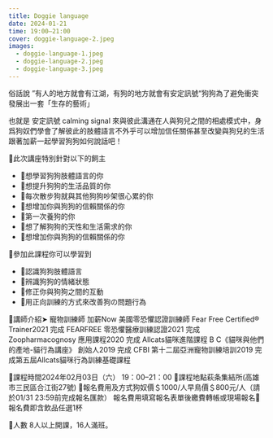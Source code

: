 ```yaml
---
title: Doggie language
date: 2024-01-21
time: 19:00–21:00
cover: doggie-language-2.jpeg
images:
  - doggie-language-1.jpeg
  - doggie-language-2.jpeg
  - doggie-language-3.jpeg
---
```


俗話說 ”有人的地方就會有江湖，有狗的地方就會有安定訊號“狗狗為了避免衝突發展出一套「生存的藝術」

<!-- more -->

也就是 安定訊號 calming signal 來與彼此溝通在人與狗兒之間的相處模式中，身爲狗奴們學會了解彼此的肢體語言不外乎可以增加信任關係甚至改變與狗兒的生活
跟著加薪一起學習狗狗如何說話吧！

🔰此次講座特別針對以下的飼主

- 🔸想學習狗狗肢體語言的你
- 🔸想提升狗狗的生活品質的你
- 🔸每次散步狗就與其他狗狗吵架很心累的你
- 🔸想增加你與狗狗的信賴關係的你
- 🔸第一次養狗的你
- 🔸想了解狗狗的天性和生活需求的你
- 🔸想增加你與狗狗的信賴關係的你

🔰參加此課程你可以學習到

- 🔸認識狗狗肢體語言
- 🔸辨識狗狗的情緒狀態
- 🔸修正你與狗狗之間的互動
- 🔸用正向訓練的方式來改善狗の問題行為

🔰講師介紹➤
寵物訓練師 加薪Now
美國零恐懼認證訓練師 Fear Free Certified® Trainer2021
完成 FEARFREE 零恐懼醫療訓練認證2021
完成 Zoopharmacognosy 應用課程2020
完成 Allcats貓咪進階課程 B C《貓咪與他們的產地-貓行為講座》 創始人2019
完成 CFBI 第十二屆亞洲寵物訓練培訓2019
完成第五屆Allcats貓咪行為訓練基礎課程

🔰課程時間2024年02月03日（六） 19：00–21：00
🔰課程地點萩条集結所(高雄市三民區合江街27號)
🔰報名費用及方式狗奴價＄1000/人早鳥價＄800元/人（請於01/31 23:59前完成報名匯款）
報名費用填寫報名表單後繳費轉帳或現場報名🌟報名費即含飲品任選1杯

🔰人數 8人以上開課，16人滿班。
